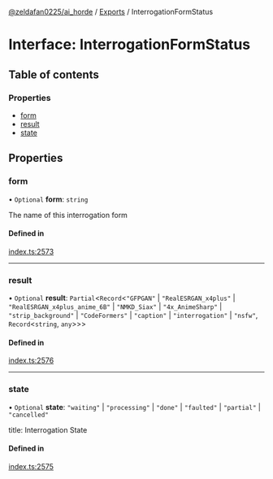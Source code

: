 [@zeldafan0225/ai_horde](../README.md) / [Exports](../modules.md) / InterrogationFormStatus

# Interface: InterrogationFormStatus

## Table of contents

### Properties

- [form](InterrogationFormStatus.md#form)
- [result](InterrogationFormStatus.md#result)
- [state](InterrogationFormStatus.md#state)

## Properties

### form

• `Optional` **form**: `string`

The name of this interrogation form

#### Defined in

[index.ts:2573](https://github.com/ZeldaFan0225/ai_horde/blob/99a73d4/index.ts#L2573)

___

### result

• `Optional` **result**: `Partial`<`Record`<``"GFPGAN"`` \| ``"RealESRGAN_x4plus"`` \| ``"RealESRGAN_x4plus_anime_6B"`` \| ``"NMKD_Siax"`` \| ``"4x_AnimeSharp"`` \| ``"strip_background"`` \| ``"CodeFormers"`` \| ``"caption"`` \| ``"interrogation"`` \| ``"nsfw"``, `Record`<`string`, `any`\>\>\>

#### Defined in

[index.ts:2576](https://github.com/ZeldaFan0225/ai_horde/blob/99a73d4/index.ts#L2576)

___

### state

• `Optional` **state**: ``"waiting"`` \| ``"processing"`` \| ``"done"`` \| ``"faulted"`` \| ``"partial"`` \| ``"cancelled"``

title: Interrogation State

#### Defined in

[index.ts:2575](https://github.com/ZeldaFan0225/ai_horde/blob/99a73d4/index.ts#L2575)
